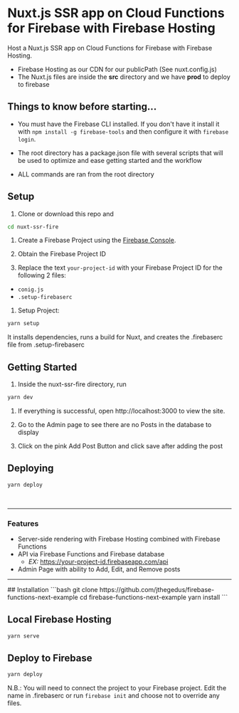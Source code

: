 # Nuxt.js SSR app on Cloud Functions for Firebase with Firebase Hosting
Host a Nuxt.js SSR app on Cloud Functions for Firebase with Firebase Hosting.

- Firebase Hosting as our CDN for our publicPath (See nuxt.config.js)
- The Nuxt.js files are inside the **src** directory and we have **prod** to deploy to firebase

## Things to know before starting...
- You must have the Firebase CLI installed. If you don't have it install it with `npm install -g firebase-tools` and then configure it with `firebase login`.

- The root directory has a package.json file with several scripts that will be used to optimize and ease getting started and the workflow

- ALL commands are ran from the root directory

## Setup
1. Clone or download this repo and
```bash
cd nuxt-ssr-fire
```

1. Create a Firebase Project using the [Firebase Console](https://console.firebase.google.com).

1. Obtain the Firebase Project ID  

1. Replace the text `your-project-id` with your Firebase Project ID for the following 2 files:
  - `conig.js`
  - `.setup-firebaserc`

1. Setup Project:
```bash
yarn setup
```
It installs dependencies, runs a build for Nuxt, and creates the .firebaserc file from .setup-firebaserc


## Getting Started
1. Inside the nuxt-ssr-fire directory, run
```bash
yarn dev
```
1. If everything is successful, open http://localhost:3000 to view the site.

1. Go to the Admin page to see there are no Posts in the database to display

1. Click on the pink Add Post Button and click save after adding the post

## Deploying
```bash
yarn deploy
```
<br>
<hr>


### Features
- Server-side rendering with Firebase Hosting combined with Firebase Functions
- API via Firebase Functions and Firebase database
  - *EX:* https://your-project-id.firebaseapp.com/api
- Admin Page with ability to Add, Edit, and Remove posts


<hr>
## Installation
```bash
git clone https://github.com/jthegedus/firebase-functions-next-example
cd firebase-functions-next-example
yarn install
```

## Local Firebase Hosting
```bash
yarn serve
```

## Deploy to Firebase
```bash
yarn deploy
```
N.B.: You will need to connect the project to your Firebase project. Edit the name in .firebaserc or run `firebase init` and choose not to override any files.

